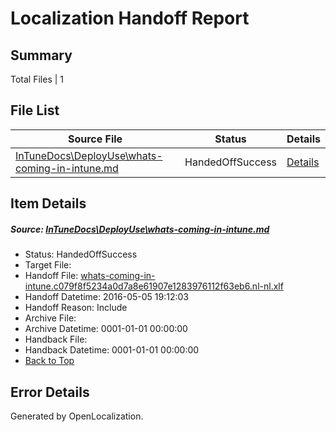 # <a name='report-top'></a> Localization Handoff Report

## Summary
 Total Files | 1

## File List
 Source File | Status | Details 
 ----------- | ------ | ------- 
 [InTuneDocs\DeployUse\whats-coming-in-intune.md](https://github.com/Microsoft/IntuneDocs-pr/blob/a716209a5bb8ae074f3b2b09c69e3bca7b964566/InTuneDocs/DeployUse/whats-coming-in-intune.md) | HandedOffSuccess | [Details](#a983cbc5633ece8fcf624316b7d88001a0e1fce0273)

## Item Details
##### <a name='a983cbc5633ece8fcf624316b7d88001a0e1fce0273'></a> Source: [InTuneDocs\DeployUse\whats-coming-in-intune.md](https://github.com/Microsoft/IntuneDocs-pr/blob/a716209a5bb8ae074f3b2b09c69e3bca7b964566/InTuneDocs/DeployUse/whats-coming-in-intune.md)
* Status: HandedOffSuccess
* Target File: 
* Handoff File: [whats-coming-in-intune.c079f8f5234a0d7a8e61907e1283976112f63eb6.nl-nl.xlf](https://github.com/Microsoft/EM.handoff/blob/32517eadeb6a0f169a5a10c0c8233ff9e7e0430d/ol-handoff/Microsoft/IntuneDocs-pr.nl-nl/master/whats-coming-in-intune.c079f8f5234a0d7a8e61907e1283976112f63eb6.nl-nl.xlf)
* Handoff Datetime: 2016-05-05 19:12:03
* Handoff Reason: Include
* Archive File: 
* Archive Datetime: 0001-01-01 00:00:00
* Handback File: 
* Handback Datetime: 0001-01-01 00:00:00
* [Back to Top](#report-top)


## Error Details

Generated by OpenLocalization.
